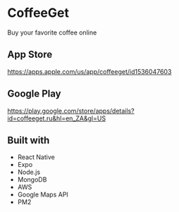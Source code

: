# CoffeeGet
Buy your favorite coffee online

## App Store
https://apps.apple.com/us/app/coffeeget/id1536047603

## Google Play
https://play.google.com/store/apps/details?id=coffeeget.ru&hl=en_ZA&gl=US

## Built with
- React Native
- Expo
- Node.js
- MongoDB
- AWS
- Google Maps API
- PM2
